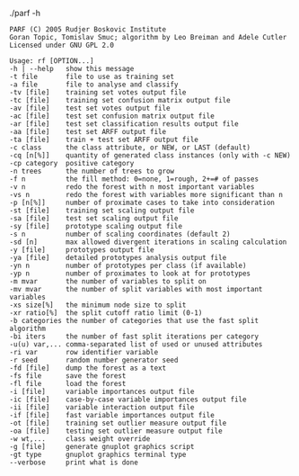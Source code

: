 ./parf -h

    PARF (C) 2005 Rudjer Boskovic Institute
    Goran Topic, Tomislav Smuc; algorithm by Leo Breiman and Adele Cutler
    Licensed under GNU GPL 2.0

    Usage: rf [OPTION...]
    -h | --help   show this message
    -t file       file to use as training set
    -a file       file to analyse and classify
    -tv [file]    training set votes output file
    -tc [file]    training set confusion matrix output file
    -av [file]    test set votes output file
    -ac [file]    test set confusion matrix output file
    -ar [file]    test set classification results output file
    -aa [file]    test set ARFF output file
    -ta [file]    train + test set ARFF output file
    -c class      the class attribute, or NEW, or LAST (default)
    -cq [n[%]]    quantity of generated class instances (only with -c NEW)
    -cp category  positive category
    -n trees      the number of trees to grow
    -f n          the fill method: 0=none, 1=rough, 2+=# of passes
    -v n          redo the forest with n most important variables
    -vs n         redo the forest with variables more significant than n
    -p [n[%]]     number of proximate cases to take into consideration
    -st [file]    training set scaling output file
    -sa [file]    test set scaling output file
    -sy [file]    prototype scaling output file
    -s n          number of scaling coordinates (default 2)
    -sd [n]       max allowed divergent iterations in scaling calculation
    -y [file]     prototypes output file
    -ya [file]    detailed prototypes analysis output file
    -yn n         number of prototypes per class (if available)
    -yp n         number of proximates to look at for prototypes
    -m mvar       the number of variables to split on
    -mv mvar      the number of split variables with most important variables
    -xs size[%]   the minimum node size to split
    -xr ratio[%]  the split cutoff ratio limit (0-1)
    -b categories the number of categories that use the fast split algorithm
    -bi iters     the number of fast split iterations per category
    -u(u) var,... comma-separated list of used or unused attributes
    -ri var       row identifier variable
    -r seed       random number generator seed
    -fd [file]    dump the forest as a text
    -fs file      save the forest
    -fl file      load the forest
    -i [file]     variable importances output file
    -ic [file]    case-by-case variable importances output file
    -ii [file]    variable interaction output file
    -if [file]    fast variable importances output file
    -ot [file]    training set outlier measure output file
    -oa [file]    testing set outlier measure output file
    -w wt,...     class weight override
    -g [file]     generate gnuplot graphics script
    -gt type      gnuplot graphics terminal type
    --verbose     print what is done